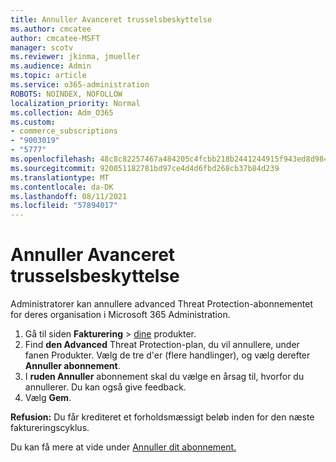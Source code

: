 ```yaml
---
title: Annuller Avanceret trusselsbeskyttelse
ms.author: cmcatee
author: cmcatee-MSFT
manager: scotv
ms.reviewer: jkinma, jmueller
ms.audience: Admin
ms.topic: article
ms.service: o365-administration
ROBOTS: NOINDEX, NOFOLLOW
localization_priority: Normal
ms.collection: Adm_O365
ms.custom:
- commerce_subscriptions
- "9003019"
- "5777"
ms.openlocfilehash: 48c8c82257467a484205c4fcbb218b2441244915f943ed8d984c9d41767c676d
ms.sourcegitcommit: 920051182781bd97ce4d4d6fbd268cb37b84d239
ms.translationtype: MT
ms.contentlocale: da-DK
ms.lasthandoff: 08/11/2021
ms.locfileid: "57894017"
---
```

# <a name="cancel-advanced-threat-protection"></a>Annuller Avanceret trusselsbeskyttelse

Administratorer kan annullere advanced Threat Protection-abonnementet for deres organisation i Microsoft 365 Administration.

1. Gå til siden **Fakturering**  >  [dine](https://go.microsoft.com/fwlink/p/?linkid=842054) produkter.
2. Find **den Advanced** Threat Protection-plan, du vil annullere, under fanen Produkter. Vælg de tre d'er (flere handlinger), og vælg derefter **Annuller abonnement**.
3. I **ruden Annuller** abonnement skal du vælge en årsag til, hvorfor du annullerer. Du kan også give feedback.
4. Vælg **Gem**.

**Refusion:** Du får krediteret et forholdsmæssigt beløb inden for den næste faktureringscyklus.

Du kan få mere at vide under [Annuller dit abonnement.](https://docs.microsoft.com/microsoft-365/commerce/subscriptions/cancel-your-subscription)